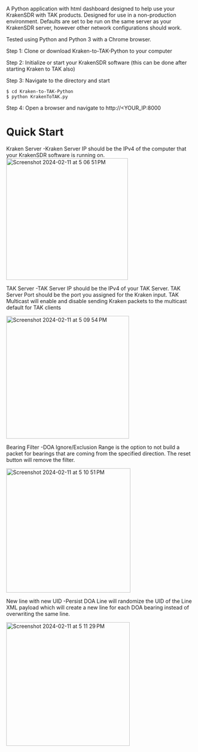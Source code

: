 A Python application with html dashboard designed to help use your KrakenSDR with TAK products.
Designed for use in a non-production environment.
Defaults are set to be run on the same server as your KrakenSDR server, however other network configurations should work.

Tested using Python and Python 3 with a Chrome browser.

Step 1:
Clone or download Kraken-to-TAK-Python to your computer

Step 2:
Initialize or start your KrakenSDR software (this can be done after starting Kraken to TAK also)

Step 3:
Navigate to the directory and start
```
$ cd Kraken-to-TAK-Python
$ python KrakenToTAK.py
```

Step 4:
Open a browser and navigate to http://<YOUR_IP:8000

# Quick Start
Kraken Server
	-Kraken Server IP should be the IPv4 of the computer that your KrakenSDR software is running on.
<img width="325" alt="Screenshot 2024-02-11 at 5 06 51 PM" src="https://github.com/canaryradio/Kraken-to-TAK-Python/assets/127666889/a57aa025-4e57-4522-a30e-1ae678b5a072">

TAK Server
	-TAK Server IP should be the IPv4 of your TAK Server. TAK Server Port should be the port you assigned for the Kraken input. TAK Multicast will enable and disable sending Kraken packets to the multicast default for TAK clients

<img width="328" alt="Screenshot 2024-02-11 at 5 09 54 PM" src="https://github.com/canaryradio/Kraken-to-TAK-Python/assets/127666889/36be1a29-7fe7-4d11-b306-81c6f7ee7b9b">

Bearing Filter
	-DOA Ignore/Exclusion Range is the option to not build a packet for bearings that are coming from the specified direction. The reset button will remove the filter.

<img width="332" alt="Screenshot 2024-02-11 at 5 10 51 PM" src="https://github.com/canaryradio/Kraken-to-TAK-Python/assets/127666889/69abba4a-aaa0-4972-963e-5204c208bc8c">

New line with new UID
	-Persist DOA Line will randomize the UID of the Line XML payload which will create a new line for each DOA bearing instead of overwriting the same line.

<img width="330" alt="Screenshot 2024-02-11 at 5 11 29 PM" src="https://github.com/canaryradio/Kraken-to-TAK-Python/assets/127666889/1a7231f5-586b-49fe-89b5-749bdfb1fd35">

